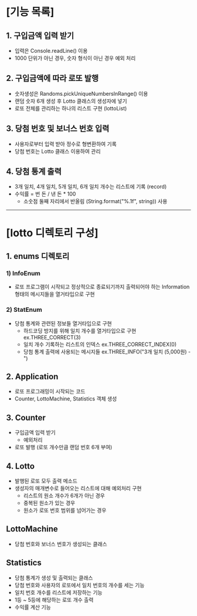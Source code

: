 # [기능 목록]
## 1. 구입금액 입력 받기
* 입력은 Console.readLine() 이용
* 1000 단위가 아닌 경우, 숫자 형식이 아닌 경우 예외 처리
## 2. 구입금액에 따라 로또 발행
* 숫자생성은 Randoms.pickUniqueNumbersInRange() 이용
* 랜덤 숫자 6개 생성 후 Lotto 클래스의 생성자에 넣기
* 로또 전체를 관리하는 하나의 리스트 구현 (lottoList)
## 3. 당첨 번호 및 보너스 번호 입력
* 사용자로부터 입력 받아 정수로 형변환하여 기록
* 당첨 번호는 Lotto 클래스 이용하여 관리
## 4. 당첨 통계 출력
* 3개 일치, 4개 일치, 5개 일치, 6개 일치 개수는 리스트에 기록 (record)
* 수익률 = 번 돈 / 낸 돈 * 100
  * 소숫점 둘째 자리에서 반올림 (String.format("%.1f", string)) 사용
---
# [lotto 디렉토리 구성]
## 1. enums 디렉토리
### 1) InfoEnum
* 로또 프로그램이 시작되고 정상적으로 종료되기까지 출력되어야 하는 Information 형태의 메시지들을 열거타입으로 구현
### 2) StatEnum
* 당첨 통계와 관련된 정보들 열거타입으로 구현
  * 하드코딩 방지를 위해 일치 개수를 열거타입으로 구현 ex.THREE_CORRECT(3)
  * 일치 개수 기록하는 리스트의 인덱스 ex.THREE_CORRECT_INDEX(0)
  * 당첨 통계 출력에 사용되는 메시지들 ex.THREE_INFO("3개 일치 (5,000원) - ")
## 2. Application
* 로또 프로그래밍이 시작되는 코드
* Counter, LottoMachine, Statistics 객체 생성
## 3. Counter
* 구입금액 입력 받기
  * 예외처리
* 로또 발행 (로또 개수만큼 랜덤 번호 6개 부여)
## 4. Lotto
* 발행된 로또 모두 출력 메소드
* 생성자의 매개변수로 들어오는 리스트에 대해 예외처리 구현
  * 리스트의 원소 개수가 6개가 아닌 경우
  * 중복된 원소가 있는 경우
  * 원소가 로또 번호 범위를 넘어가는 경우
## LottoMachine
* 당첨 번호와 보너스 번호가 생성되는 클래스
## Statistics
* 당첨 통계가 생성 및 출력되는 클래스
* 당첨 번호와 사용자의 로또에서 일치 번호의 개수를 세는 기능
* 일치 번호 개수를 리스트에 저장하는 기능
* 1등 ~ 5등에 해당하는 로또 개수 출력
* 수익률 계산 기능